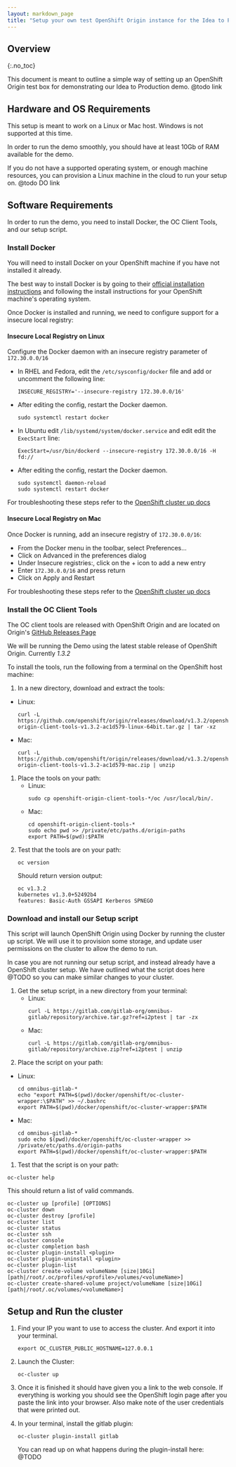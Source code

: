 ```yaml
---
layout: markdown_page
title: "Setup your own test OpenShift Origin instance for the Idea to Production Demo"
---
```


## Overview
{:.no_toc}

This document is meant to outline a simple way of setting up an OpenShift Origin
test box for demonstrating our Idea to Production demo. @todo link


## Hardware and OS Requirements

This setup is meant to work on a Linux or Mac host. Windows is not supported at
this time.

In order to run the demo smoothly, you should have at least 10Gb of RAM available
for the demo.

If you do not have a supported operating system, or enough machine resources, you
can provision a Linux machine in the cloud to run your setup on. @todo DO link

## Software Requirements

In order to run the demo, you need to install Docker, the OC Client Tools, and our setup script.


### Install Docker

You will need to install Docker on your OpenShift machine if you have not installed it already.

The best way to install Docker is by going to their [official installation instructions](https://docs.docker.com/engine/installation/)
and following the install instructions for your OpenShift machine's operating system.

Once Docker is installed and running, we need to configure support for a insecure local registry:

#### Insecure Local Registry on Linux

Configure the Docker daemon with an insecure registry parameter of `172.30.0.0/16`

 - In RHEL and Fedora, edit the `/etc/sysconfig/docker` file and add or uncomment the following line:
   ```
   INSECURE_REGISTRY='--insecure-registry 172.30.0.0/16'
   ```
 - After editing the config, restart the Docker daemon.
   ```
   sudo systemctl restart docker
   ```

 - In Ubuntu edit `/lib/systemd/system/docker.service` and edit edit the `ExecStart` line:
   ```
   ExecStart=/usr/bin/dockerd --insecure-registry 172.30.0.0/16 -H fd://
   ```
 - After editing the config, restart the Docker daemon.
   ```
   sudo systemctl daemon-reload
   sudo systemctl restart docker
   ```

For troubleshooting these steps refer to the [OpenShift cluster up docs](https://github.com/openshift/origin/blob/master/docs/cluster_up_down.md#linux)

#### Insecure Local Registry on Mac

Once Docker is running, add an insecure registry of `172.30.0.0/16`:

 - From the Docker menu in the toolbar, select Preferences...
 - Click on Advanced in the preferences dialog
 - Under Insecure registries:, click on the + icon to add a new entry
 - Enter `172.30.0.0/16` and press return
 - Click on Apply and Restart

For troubleshooting these steps refer to the [OpenShift cluster up docs](https://github.com/openshift/origin/blob/master/docs/cluster_up_down.md#macos-with-docker-for-mac)

### Install the OC Client Tools

The OC client tools are released with OpenShift Origin and are located on Origin's
[GitHub Releases Page](https://github.com/openshift/origin/releases)

We will be running the Demo using the latest stable release of OpenShift Origin. Currently *1.3.2*

To install the tools, run the following from a terminal on the OpenShift host machine:

1. In a new directory, download and extract the tools:
  - Linux:
    ```
    curl -L  https://github.com/openshift/origin/releases/download/v1.3.2/openshift-origin-client-tools-v1.3.2-ac1d579-linux-64bit.tar.gz | tar -xz
    ```
  - Mac:
    ```
    curl -L https://github.com/openshift/origin/releases/download/v1.3.2/openshift-origin-client-tools-v1.3.2-ac1d579-mac.zip | unzip
    ```
1. Place the tools on your path:
   - Linux:
     ```
     sudo cp openshift-origin-client-tools-*/oc /usr/local/bin/.
     ```
   - Mac:
     ```
     cd openshift-origin-client-tools-*
     sudo echo pwd >> /private/etc/paths.d/origin-paths
     export PATH=$(pwd):$PATH
     ```
1. Test that the tools are on your path:
   ```
   oc version
   ```
   Should return version output:
   ```
   oc v1.3.2
   kubernetes v1.3.0+52492b4
   features: Basic-Auth GSSAPI Kerberos SPNEGO
   ```

### Download and install our Setup script

This script will launch OpenShift Origin using Docker by running the cluster up
script. We will use it to provision some storage, and update user permissions on
the cluster to allow the demo to run.

In case you are not running our setup script, and instead already have a OpenShift
cluster setup. We have outlined what the script does here @TODO so you can make similar
changes to your cluster.

1. Get the setup script, in a new directory from your terminal:
   - Linux:
     ```
     curl -L https://gitlab.com/gitlab-org/omnibus-gitlab/repository/archive.tar.gz?ref=i2ptest | tar -zx
     ```
   - Mac:
     ```
     curl -L https://gitlab.com/gitlab-org/omnibus-gitlab/repository/archive.zip?ref=i2ptest | unzip
     ```
1. Place the script on your path:
  - Linux:
    ```
    cd omnibus-gitlab-*
    echo "export PATH=$(pwd)/docker/openshift/oc-cluster-wrapper:\$PATH" >> ~/.bashrc
    export PATH=$(pwd)/docker/openshift/oc-cluster-wrapper:$PATH
    ```
  - Mac:
    ```
    cd omnibus-gitlab-*
    sudo echo $(pwd)/docker/openshift/oc-cluster-wrapper >> /private/etc/paths.d/origin-paths
    export PATH=$(pwd)/docker/openshift/oc-cluster-wrapper:$PATH
    ```
1. Test that the script is on your path:
  ```
  oc-cluster help
  ```
  This should return a list of valid commands.
  ```
  oc-cluster up [profile] [OPTIONS]
  oc-cluster down
  oc-cluster destroy [profile]
  oc-cluster list
  oc-cluster status
  oc-cluster ssh
  oc-cluster console
  oc-cluster completion bash
  oc-cluster plugin-install <plugin>
  oc-cluster plugin-uninstall <plugin>
  oc-cluster plugin-list
  oc-cluster create-volume volumeName [size|10Gi] [path|/root/.oc/profiles/<profile>/volumes/<volumeName>]
  oc-cluster create-shared-volume project/volumeName [size|10Gi] [path|/root/.oc/volumes/<volumeName>]
  ```

## Setup and Run the cluster

1. Find your IP you want to use to access the cluster. And export it into your terminal.
   ```
   export OC_CLUSTER_PUBLIC_HOSTNAME=127.0.0.1
   ```

1. Launch the Cluster:
   ```
   oc-cluster up
   ```

1. Once it is finished it should have given you a link to the web console. If
everything is working you should see the OpenShift login page after you paste the
link into your browser. Also make note of the user credentials that were printed out.

1. In your terminal, install the gitlab plugin:
   ```
   oc-cluster plugin-install gitlab
   ```
   You can read up on what happens during the plugin-install here: @TODO
